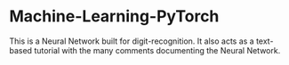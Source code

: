# Machine-Learning-PyTorch

This is a Neural Network built for digit-recognition. It also acts as a text-based tutorial with the many comments documenting the Neural Network.
